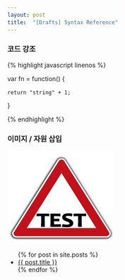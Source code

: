 ```yaml
---
layout: post
title:  "[Drafts] Syntax Reference"
---
```


### 코드 강조

{% highlight javascript linenos %}

var fn = function() {

    return "string" + 1;
}

{% endhighlight %}


### 이미지 / 자원 삽입

![친절한 스크린샷](/assets/test.jpeg)

<ul>
  {% for post in site.posts %}
    <li>
      <a href="{{ post.url }}">{{ post.title }}</a>
    </li>
  {% endfor %}
</ul>